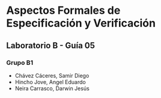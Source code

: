 # Aspectos Formales de Especificación y Verificación
## Laboratorio B - Guía 05
### Grupo B1
- Chávez Cáceres, Samir Diego
- Hincho Jove, Angel Eduardo
- Neira Carrasco, Darwin Jesús